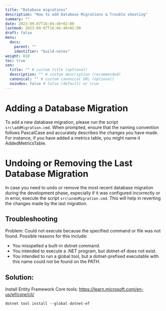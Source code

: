 ```yaml
---
title: "Database migrations"
description: "How to add Database Migrations & Trouble shooting"
summary: ""
date: 2023-09-07T16:04:48+02:00
lastmod: 2023-09-07T16:04:48+02:00
draft: false
menu:
  docs:
    parent: ""
    identifier: "build-notes"
weight: 810
toc: true
seo:
  title: "" # custom title (optional)
  description: "" # custom description (recommended)
  canonical: "" # custom canonical URL (optional)
  noindex: false # false (default) or true
---
```




# Adding a Database Migration

To add a new database migration, please run the script `src\addMigration.cmd`. When prompted, ensure that the naming convention follows PascalCase and accurately describes the changes you have made. For instance, if you have added a metrics table, you might name it AddedMetricsTable.

# Undoing or Removing the Last Database Migration

In case you need to undo or remove the most recent database migration during the development phase, especially if it was configured incorrectly or in error, execute the script `src\undoMigration.cmd`. This will help in reverting the changes made by the last migration.


## Troubleshooting


Problem: 
Could not execute because the specified command or file was not found.
Possible reasons for this include:
  * You misspelled a built-in dotnet command.
  * You intended to execute a .NET program, but dotnet-ef does not exist.
  * You intended to run a global tool, but a dotnet-prefixed executable with this name could not be found on the PATH.


## Solution:
Install Entity Framework Core tools: https://learn.microsoft.com/en-us/ef/core/cli/  
   
`dotnet tool install --global dotnet-ef`